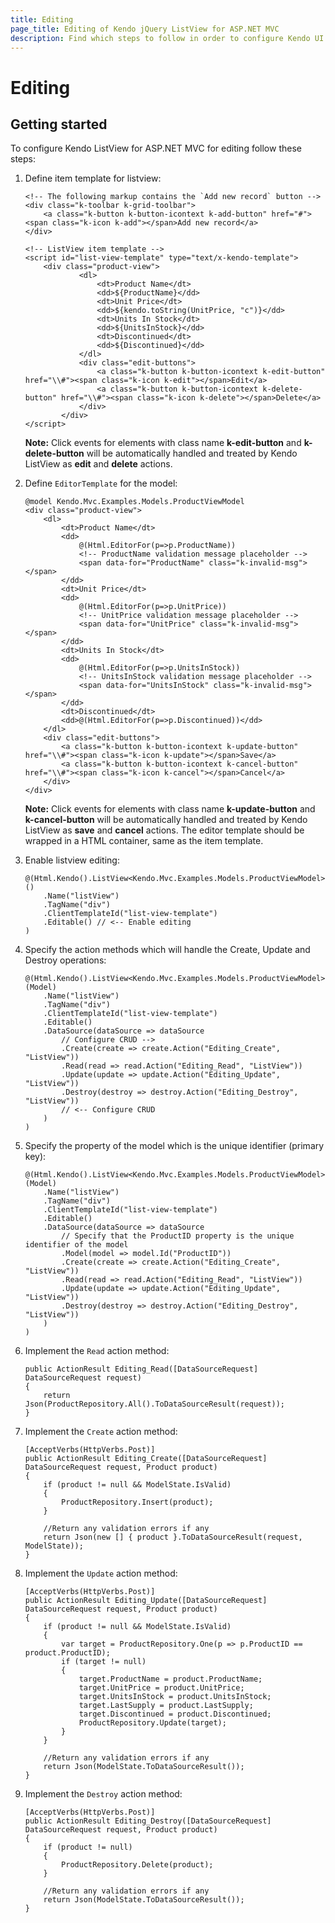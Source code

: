 ```yaml
---
title: Editing
page_title: Editing of Kendo jQuery ListView for ASP.NET MVC
description: Find which steps to follow in order to configure Kendo UI ListView for ASP.NET MVC for editing.
---
```


# Editing

## Getting started

To configure Kendo ListView for ASP.NET MVC for editing follow these steps:

1.	Define item template for listview:

		<!-- The following markup contains the `Add new record` button -->
		<div class="k-toolbar k-grid-toolbar">
		    <a class="k-button k-button-icontext k-add-button" href="#"><span class="k-icon k-add"></span>Add new record</a>
		</div>

		<!-- ListView item template -->
		<script id="list-view-template" type="text/x-kendo-template">
		    <div class="product-view">
		            <dl>
		                <dt>Product Name</dt>
		                <dd>${ProductName}</dd>
		                <dt>Unit Price</dt>
		                <dd>${kendo.toString(UnitPrice, "c")}</dd>
		                <dt>Units In Stock</dt>
		                <dd>${UnitsInStock}</dd>
		                <dt>Discontinued</dt>
		                <dd>${Discontinued}</dd>
		            </dl>
		            <div class="edit-buttons">
		                <a class="k-button k-button-icontext k-edit-button" href="\\#"><span class="k-icon k-edit"></span>Edit</a>
		                <a class="k-button k-button-icontext k-delete-button" href="\\#"><span class="k-icon k-delete"></span>Delete</a>
		            </div>
		        </div>
		</script>

	**Note:** Click events for elements with class name **k-edit-button** and **k-delete-button** will be automatically handled and treated by Kendo ListView as **edit** and **delete** actions.

2.	Define `EditorTemplate` for the model:

		@model Kendo.Mvc.Examples.Models.ProductViewModel
		<div class="product-view">
		    <dl>
		        <dt>Product Name</dt>
		        <dd>
		            @(Html.EditorFor(p=>p.ProductName))
					<!-- ProductName validation message placeholder -->
		            <span data-for="ProductName" class="k-invalid-msg"></span>
		        </dd>
		        <dt>Unit Price</dt>
		        <dd>
		            @(Html.EditorFor(p=>p.UnitPrice))
					<!-- UnitPrice validation message placeholder -->
		            <span data-for="UnitPrice" class="k-invalid-msg"></span>
		        </dd>
		        <dt>Units In Stock</dt>
		        <dd>
		            @(Html.EditorFor(p=>p.UnitsInStock))
					<!-- UnitsInStock validation message placeholder -->
		            <span data-for="UnitsInStock" class="k-invalid-msg"></span>
		        </dd>
		        <dt>Discontinued</dt>
		        <dd>@(Html.EditorFor(p=>p.Discontinued))</dd>
		    </dl>
		    <div class="edit-buttons">
		        <a class="k-button k-button-icontext k-update-button" href="\\#"><span class="k-icon k-update"></span>Save</a>
		        <a class="k-button k-button-icontext k-cancel-button" href="\\#"><span class="k-icon k-cancel"></span>Cancel</a>
		    </div>
		</div>

	**Note:** Click events for elements with class name **k-update-button** and **k-cancel-button** will be automatically handled and treated by Kendo ListView as **save** and **cancel** actions. The editor template should be wrapped in a HTML container, same as the item template.

3.	Enable listview editing:

		@(Html.Kendo().ListView<Kendo.Mvc.Examples.Models.ProductViewModel>()
		    .Name("listView")
		    .TagName("div")
		    .ClientTemplateId("list-view-template")
		    .Editable() // <-- Enable editing
		)

4.  Specify the action methods which will handle the Create, Update and Destroy operations:

		@(Html.Kendo().ListView<Kendo.Mvc.Examples.Models.ProductViewModel>(Model)
		    .Name("listView")
		    .TagName("div")
		    .ClientTemplateId("list-view-template")
			.Editable()
		    .DataSource(dataSource => dataSource
		        // Configure CRUD -->
		        .Create(create => create.Action("Editing_Create", "ListView"))
		        .Read(read => read.Action("Editing_Read", "ListView"))
		        .Update(update => update.Action("Editing_Update", "ListView"))
		        .Destroy(destroy => destroy.Action("Editing_Destroy", "ListView"))
				// <-- Configure CRUD
		    )
		)

5.  Specify the property of the model which is the unique identifier (primary key):

		@(Html.Kendo().ListView<Kendo.Mvc.Examples.Models.ProductViewModel>(Model)
		    .Name("listView")
		    .TagName("div")
		    .ClientTemplateId("list-view-template")
			.Editable()
		    .DataSource(dataSource => dataSource
				// Specify that the ProductID property is the unique identifier of the model
		        .Model(model => model.Id("ProductID"))
		        .Create(create => create.Action("Editing_Create", "ListView"))
		        .Read(read => read.Action("Editing_Read", "ListView"))
		        .Update(update => update.Action("Editing_Update", "ListView"))
		        .Destroy(destroy => destroy.Action("Editing_Destroy", "ListView"))
		    )
		)

6.  Implement the `Read` action method:

        public ActionResult Editing_Read([DataSourceRequest] DataSourceRequest request)
        {
            return Json(ProductRepository.All().ToDataSourceResult(request));
        }

7.  Implement the `Create` action method:

        [AcceptVerbs(HttpVerbs.Post)]
        public ActionResult Editing_Create([DataSourceRequest] DataSourceRequest request, Product product)
        {
            if (product != null && ModelState.IsValid)
            {
                ProductRepository.Insert(product);
            }

            //Return any validation errors if any
            return Json(new [] { product }.ToDataSourceResult(request, ModelState));
        }

8.  Implement the `Update` action method:

        [AcceptVerbs(HttpVerbs.Post)]
        public ActionResult Editing_Update([DataSourceRequest] DataSourceRequest request, Product product)
        {
            if (product != null && ModelState.IsValid)
            {
                var target = ProductRepository.One(p => p.ProductID == product.ProductID);
                if (target != null)
                {
                    target.ProductName = product.ProductName;
                    target.UnitPrice = product.UnitPrice;
                    target.UnitsInStock = product.UnitsInStock;
                    target.LastSupply = product.LastSupply;
                    target.Discontinued = product.Discontinued;
                    ProductRepository.Update(target);
                }
            }

            //Return any validation errors if any
            return Json(ModelState.ToDataSourceResult());
        }

9.  Implement the `Destroy` action method:

        [AcceptVerbs(HttpVerbs.Post)]
        public ActionResult Editing_Destroy([DataSourceRequest] DataSourceRequest request, Product product)
        {
            if (product != null)
            {
                ProductRepository.Delete(product);
            }

            //Return any validation errors if any
            return Json(ModelState.ToDataSourceResult());
        }

